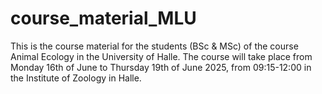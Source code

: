 # course_material_MLU
This is the course material for the students (BSc &amp; MSc) of the course Animal Ecology in the University of Halle. The course will take place from Monday 16th of June to Thursday 19th of June 2025, from 09:15-12:00 in the Institute of Zoology in Halle. 
